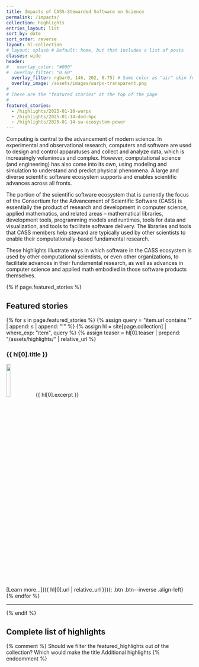 ```yaml
---
title: Impacts of CASS-Stewarded Software on Science
permalink: /impacts/
collection: highlights
entries_layout: list
sort_by: date
sort_order: reverse
layout: hl-collection
# layout: splash # Default: home, but that includes a list of posts
classes: wide
header:
#   overlay_color: "#000"
#  overlay_filter: "0.60"
  overlay_filter: rgba(0, 146, 202, 0.75) # Same color as "air" skin footer
  overlay_image: /assets/images/warpx-transparent.png
#
# These are the "featured stories" at the top of the page
#
featured_stories:
  - /highlights/2025-01-10-warpx
  - /highlights/2025-01-14-dod-hpc
  - /highlights/2025-01-14-sw-ecosystem-power
---
```


Computing is central to the advancement of modern science. In experimental and observational research, computers and software are used to design and control apparatuses and collect and analyze data, which is increasingly voluminous and complex. However, computational science (and engineering) has also come into its own, using modeling and simulation to understand and predict physical phenomena. A large and diverse scientific software ecosystem supports and enables scientific advances across all fronts.

The portion of the scientific software ecosystem that is currently the focus of the Consortium for the Advancement of Scientific Software (CASS) is essentially the product of research and development in computer science, applied mathematics, and related areas – mathematical libraries, development tools, programming models and runtimes, tools for data and visualization, and tools to facilitate software delivery. The libraries and tools that CASS members help steward are typically used by other scientists to enable their computationally-based fundamental research.

These highlights illustrate ways in which software in the CASS ecosystem is used by other computational scientists, or even other organizations, to facilitate advances in their fundamental research, as well as advances in computer science and applied math embodied in those software products themselves.


{% if page.featured_stories %}
## Featured stories

{% for s in page.featured_stories %}
{% assign query = "item.url contains '" | append: s | append: "'" %}
{% assign hl = site[page.collection] | where_exp: "item", query %}
{% assign teaser = hl[0].teaser | prepend: "/assets/highlights/" | relative_url %}
### {{ hl[0].title }}

<a href="{{ teaser }}" class="image-popup"><img src="{{ teaser }}" class="align-right" style="width: 15%"></a>
{{ hl[0].excerpt }} 

[Learn more...]({{ hl[0].url | relative_url }}){: .btn .btn--inverse .align-left}
<br>
{% endfor %}

<hr>
{% endif %}

## Complete list of highlights
{% comment %}
  Should we filter the featured_highlights out of the collection?
  Which would make the title Additional highlights
{% endcomment %}